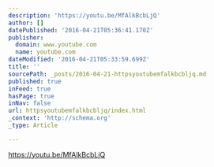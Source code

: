 ```yaml
---
description: 'https://youtu.be/MfAlkBcbLjQ'
author: []
datePublished: '2016-04-21T05:36:41.170Z'
publisher:
  domain: www.youtube.com
  name: youtube.com
dateModified: '2016-04-21T05:33:59.699Z'
title: ''
sourcePath: _posts/2016-04-21-httpsyoutubemfalkbcbljq.md
published: true
inFeed: true
hasPage: true
inNav: false
url: httpsyoutubemfalkbcbljq/index.html
_context: 'http://schema.org'
_type: Article

---
```

https://youtu.be/MfAlkBcbLjQ
